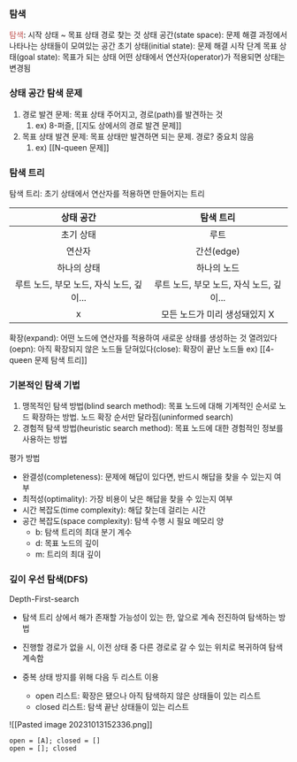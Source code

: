 ### 탐색
<font color="#c0504d">탐색</font>: 시작 상태 ~ 목표 상태 경로 찾는 것
상태 공간(state space): 문제 해결 과정에서 나타나는 상태들이 모여있는 공간
초기 상태(initial state): 문제 해결 시작 단계
목표 상태(goal state): 목표가 되는 상태
어떤 상태에서 연산자(operator)가 적용되면 상태는 변경됨

### 상태 공간 탐색 문제
1. 경로 발견 문제: 목표 상태 주어지고, 경로(path)를 발견하는 것
	1. ex) 8-퍼즐, [[지도 상에서의 경로 발견 문제]]
2. 목표 상태 발견 문제: 목표 상태만 발견하면 되는 문제. 경로? 중요치 않음
	1. ex) [[N-queen 문제]]

### 탐색 트리
탐색 트리: 초기 상태에서 연산자를 적용하면 만들어지는 트리

|                상태 공간                 |                탐색 트리                 |
|:----------------------------------------:|:----------------------------------------:|
|                초기 상태                 |                   루트                   |
|                  연산자                  |                간선(edge)                |
|               하나의 상태                |               하나의 노드                |
| 루트 노드, 부모 노드, 자식 노드, 깊이... | 루트 노드, 부모 노드, 자식 노드, 깊이... |
|                    x                     |      모든 노드가 미리 생성돼있지 X       |

확장(expand): 어떤 노드에 연산자를 적용하여 새로운 상태를 생성하는 것
열려있다(oepn): 아직 확장되지 않은 노드들
닫혀있다(close): 확장이 끝난 노드들
ex) [[4-queen 문제 탐색 트리]]

### 기본적인 탐색 기법
1. 맹목적인 탐색 방법(blind search method): 목표 노드에 대해 기계적인 순서로 노드 확장하는 방법. 노드 확장 순서만 달라짐(uninformed search)
2. 경험적 탐색 방법(heuristic search method): 목표 노드에 대한 경험적인 정보를 사용하는 방법

평가 방법
- 완결성(completeness): 문제에 해답이 있다면, 반드시 해답을 찾을 수 있는지 여부
- 최적성(optimality): 가장 비용이 낮은 해답을 찾을 수 있는지 여부
- 시간 복잡도(time complexity): 해답 찾는데 걸리는 시간
- 공간 복잡도(space complexity): 탐색 수행 시 필요 메모리 양
	- b: 탐색 트리의 최대 분기 계수
	- d: 목표 노드의 깊이
	- m: 트리의 최대 깊이

### 깊이 우선 탐색(DFS)
Depth-First-search
- 탐색 트리 상에서 해가 존재할 가능성이 있는 한, 앞으로 계속 전진하여 탐색하는 방법
- 진행할 경로가 없을 시, 이전 상태 중 다른 경로로 갈 수 있는 위치로 복귀하여 탐색 계속함

- 중복 상태 방지를 위해 다음 두 리스트 이용
	- open 리스트: 확장은 됐으나 아직 탐색하지 않은 상태들이 있는 리스트
	- closed 리스트: 탐색 끝난 상태들이 있는 리스트

![[Pasted image 20231013152336.png]]
```
open = [A]; closed = []
open = []; closed 
```